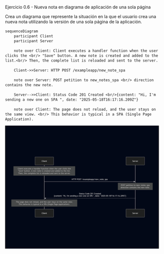 Ejercicio 0.6 - Nueva nota en diagrama de aplicación de una sola página

Crea un diagrama que represente la situación en la que el usuario crea una nueva nota utilizando la versión de una sola página de la aplicación.

    sequenceDiagram
        participant Client
        participant Server

        note over Client: Client executes a handler function when the user clicks the <br/> "Save" button. A new note is created and added to the list.<br/> Then, the complete list is reloaded and sent to the server.

        Client->>Server: HTTP POST /exampleapp/new_note_spa
        
        note over Server: POST petition to new_notes_spa <br/> direction contains the new note.
        
        Server-->>Client: Status Code 201 Created <br/>{content: "Hi, I'm sending a new one on SPA ", date: "2025-05-18T16:17:16.209Z"}

        note over Client: The page does not reload, and the user stays on the same view. <br/> This behavior is typical in a SPA (Single Page Application).

![](https://github.com/AlbertGEscribano/Full-Stack-Open/blob/6bad8d0c5f53d15878bed32a7d3e7ee7447f1153/part0/assets/new%20note%20SPA.png)